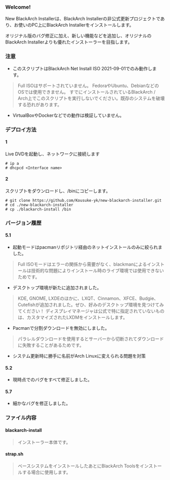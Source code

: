 ### Welcome!
New BlackArch Installerは、BlackArch Installerの非公式更新プロジェクトであり、お使いのPC上にBlackArch Installerをインストールします。

オリジナル版のバグ修正に加え、新しい機能などを追加し、オリジナルのBlackArch Installerよりも優れたインストーラーを目指します。

### 注意
- このスクリプトはBlackArch Net Install ISO 2021-09-01でのみ動作します。
> Full ISOはサポートされていません。
FedoraやUbuntu、DebianなどのOSでは使用できません。
すでにインストールされているBlackArch / Arch上でこのスクリプトを実行しないでください。既存のシステムを破壊する恐れがあります。

- VirtualBoxやDockerなどでの動作は検証していません。

### デプロイ方法
#### 1
Live DVDを起動し、ネットワークに接続します
```
# ip a
# dhcpcd <Interface name>
```

#### 2
スクリプトをダウンロードし、/binにコピーします。
```
# git clone https://github.com/Kousuke-yk/new-blackarch-installer.git
# cd ./new-blackarch-installer
# cp ./blackarch-install /bin

```
### バージョン履歴
#### 5.1
- 起動モードはpacmanリポジトリ経由のネットインストールのみに絞られました。
> Full ISOモードはエラーの関係から需要がなく、blackmanによるインストールは技術的な問題によりインストール時のライブ環境では使用できないためです。

- デスクトップ環境が新たに追加されました。
> KDE, GNOME, LXDEのほかに、LXQT、Cinnamon、XFCE、Budgie、Cutefishが追加されました。ぜひ、好みのデスクトップ環境を見つけてみてください！
ディスプレイマネージャは公式で特に指定されていないものは、カスタマイズされたLXDMをインストールします。

- Pacmanで分割ダウンロードを無効にしました。
> パラレルダウンロードを使用するとサーバーから切断されてダウンロードに失敗することがあるためです。

- システム更新時に勝手に名前がArch Linuxに変えられる問題を対策

#### 5.2
- 現時点でのバグをすべて修正しました。

#### 5.7
- 細かなバグを修正しました。

### ファイル内容
#### blackarch-install
> インストーラー本体です。

#### strap.sh
> ベースシステムをインストールしたあとにBlackArch Toolsをインストールする場合に使用します。

